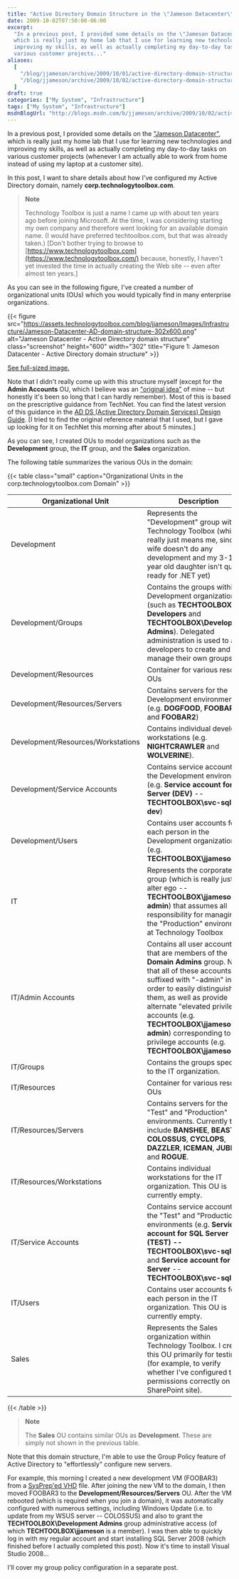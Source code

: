 ```yaml
---
title: "Active Directory Domain Structure in the \"Jameson Datacenter\""
date: 2009-10-02T07:50:00-06:00
excerpt:
  "In a previous post, I provided some details on the \"Jameson Datacenter\" ,
  which is really just my home lab that I use for learning new technologies and
  improving my skills, as well as actually completing my day-to-day tasks on
  various customer projects..."
aliases:
  [
    "/blog/jjameson/archive/2009/10/01/active-directory-domain-structure-in-the-jameson-datacenter.aspx",
    "/blog/jjameson/archive/2009/10/02/active-directory-domain-structure-in-the-jameson-datacenter.aspx",
  ]
draft: true
categories: ["My System", "Infrastructure"]
tags: ["My System", "Infrastructure"]
msdnBlogUrl: "http://blogs.msdn.com/b/jjameson/archive/2009/10/02/active-directory-domain-structure-in-the-jameson-datacenter.aspx"
---
```


In a previous post, I provided some details on the
["Jameson Datacenter"](/blog/jjameson/2009/09/14/the-jameson-datacenter), which
is really just my home lab that I use for learning new technologies and
improving my skills, as well as actually completing my day-to-day tasks on
various customer projects (whenever I am actually able to work from home instead
of using my laptop at a customer site).

In this post, I want to share details about how I've configured my Active
Directory domain, namely **corp.technologytoolbox.com**.

> **Note**
>
> Technology Toolbox is just a name I came up with about ten years ago before
> joining Microsoft. At the time, I was considering starting my own company and
> therefore went looking for an available domain name. (I would have preferred
> techtoolbox.com, but that was already taken.)
> [Don't bother trying to browse to [https://www.technologytoolbox.com](https://www.technologytoolbox.com/)
> because, honestly, I haven't yet invested the time in actually creating the
> Web site -- even after almost ten years.]

As you can see in the following figure, I've created a number of organizational
units (OUs) which you would typically find in many enterprise organizations.

{{< figure
src="https://assets.technologytoolbox.com/blog/jjameson/Images/Infrastructure/Jameson-Datacenter-AD-domain-structure-302x600.png"
alt="Jameson Datacenter - Active Directory domain structure" class="screenshot"
height="600" width="302"
title="Figure 1: Jameson Datacenter - Active Directory domain structure" >}}

[See full-sized image.](https://assets.technologytoolbox.com/blog/jjameson/Images/Infrastructure/Jameson-Datacenter-AD-domain-structure-305x605.png)

Note that I didn't really come up with this structure myself (except for the
**Admin Accounts** OU, which I believe was an
["original idea"](http://en.wikipedia.org/wiki/A_Beautiful_Mind_%28film%29) of
mine -- but honestly it's been so long that I can hardly remember). Most of this
is based on the prescriptive guidance from TechNet. You can find the latest
version of this guidance in the
[AD DS (Active Directory Domain Services) Design Guide](http://technet.microsoft.com/en-us/library/cc754678%28WS.10%29.aspx).
[I tried to find the original reference material that I used, but I gave up
looking for it on TechNet this morning after about 5 minutes.]

As you can see, I created OUs to model organizations such as the **Development**
group, the **IT** group, and the **Sales** organization.

The following table summarizes the various OUs in the domain:

{{< table class="small"
caption="Organizational Units in the corp.technologytoolbox.com Domain" >}}

| Organizational Unit | Description |
| --- | --- |
| Development | Represents the "Development" group within Technology Toolbox (which really just means me, since my wife doesn't do any development and my 3-1/2 year old daughter isn't quite ready for .NET yet) |
| Development/Groups | Contains the groups within the Development organization (such as **TECHTOOLBOX\All Developers** and **TECHTOOLBOX\Development Admins**). Delegated administration is used to allow developers to create and manage their own groups. |
| Development/Resources | Container for various resource OUs |
| Development/Resources/Servers | Contains servers for the Development environment (e.g. **DOGFOOD**, **FOOBAR**, and **FOOBAR2**) |
| Development/Resources/Workstations | Contains individual developer workstations (e.g. **NIGHTCRAWLER** and **WOLVERINE**). |
| Development/Service Accounts | Contains service accounts for the Development environment (e.g. **Service account for SQL Server (DEV)** -- **TECHTOOLBOX\svc-sql-dev**) |
| Development/Users | Contains user accounts for each person in the Development organization (e.g. **TECHTOOLBOX\jjameson**) |
| IT | Represents the corporate "IT" group (which is really just my alter ego -- **TECHTOOLBOX\jjameson-admin**) that assumes all responsibility for managing the "Production" environment at Technology Toolbox |
| IT/Admin Accounts | Contains all user accounts that are members of the **Domain Admins** group. Note that all of these accounts are suffixed with "-admin" in order to easily distinguish them, as well as provide alternate "elevated privilege" accounts (e.g. **TECHTOOLBOX\jjameson-admin**) corresponding to low-privilege accounts (e.g. **TECHTOOLBOX\jjameson**) |
| IT/Groups | Contains the groups specific to the IT organization. |
| IT/Resources | Container for various resource OUs |
| IT/Resources/Servers | Contains servers for the "Test" and "Production" environments. Currently this include **BANSHEE**, **BEAST**, **COLOSSUS**, **CYCLOPS**, **DAZZLER**, **ICEMAN**, **JUBILEE**, and **ROGUE**. |
| IT/Resources/Workstations | Contains individual workstations for the IT organization. This OU is currently empty. |
| IT/Service Accounts | Contains service accounts for the "Test" and "Production" environments (e.g. **Service account for SQL Server (TEST) -- TECHTOOLBOX\svc-sql-test** and **Service account for SQL Server** -- **TECHTOOLBOX\svc-sql**) |
| IT/Users | Contains user accounts for each person in the IT organization. This OU is currently empty. |
| Sales | Represents the Sales organization within Technology Toolbox. I created this OU primarily for testing (for example, to verify whether I've configured the permissions correctly on a SharePoint site). |

{{< /table >}}

> **Note**
>
> The **Sales** OU contains similar OUs as **Development**. These are simply not
> shown in the previous table.

Note that this domain structure, I'm able to use the Group Policy feature of
Active Directory to "effortlessly" configure new servers.

For example, this morning I created a new development VM (FOOBAR3) from a
[SysPrep'ed VHD](/blog/jjameson/2009/08/13/using-sysprep-ed-vhds-for-new-hyper-v-virtual-machines)
file. After joining the new VM to the domain, I then moved FOOBAR3 to the
**Development/Resources/Servers** OU. After the VM rebooted (which is required
when you join a domain), it was automatically configured with numerous settings,
including Windows Update (i.e. to update from my WSUS server -- COLOSSUS) and
also to grant the **TECHTOOLBOX\Development Admins** group administrative access
(of which **TECHTOOLBOX\jjameson** is a member). I was then able to quickly log
in with my regular account and start installing SQL Server 2008 (which finished
before I actually completed this post). Now it's time to install Visual Studio
2008...

I'll cover my group policy configuration in a separate post.
